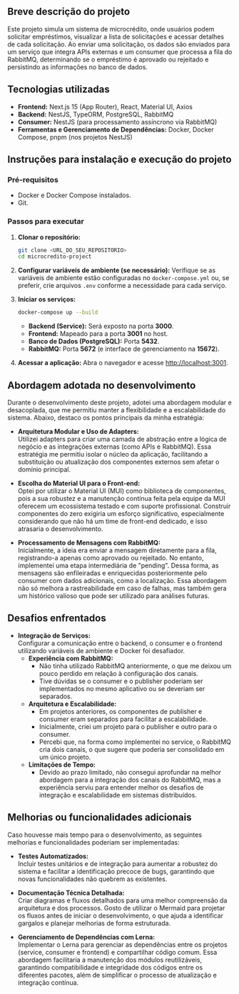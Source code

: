 ## Breve descrição do projeto
Este projeto simula um sistema de microcrédito, onde usuários podem solicitar empréstimos, visualizar a lista de solicitações e acessar detalhes de cada solicitação. Ao enviar uma solicitação, os dados são enviados para um serviço que integra APIs externas e um consumer que processa a fila do RabbitMQ, determinando se o empréstimo é aprovado ou rejeitado e persistindo as informações no banco de dados.

## Tecnologias utilizadas
- **Frontend:** Next.js 15 (App Router), React, Material UI, Axios
- **Backend:** NestJS, TypeORM, PostgreSQL, RabbitMQ
- **Consumer:** NestJS (para processamento assíncrono via RabbitMQ)
- **Ferramentas e Gerenciamento de Dependências:** Docker, Docker Compose, pnpm (nos projetos NestJS)

## Instruções para instalação e execução do projeto

### Pré-requisitos
- Docker e Docker Compose instalados.
- Git.

### Passos para executar
1. **Clonar o repositório:**
   ```bash
   git clone <URL_DO_SEU_REPOSITORIO>
   cd microcredito-project
   ```

2. **Configurar variáveis de ambiente (se necessário):**
   Verifique se as variáveis de ambiente estão configuradas no `docker-compose.yml` ou, se preferir, crie arquivos `.env` conforme a necessidade para cada serviço.

3. **Iniciar os serviços:**
   ```bash
   docker-compose up --build
   ```
   - **Backend (Service):** Será exposto na porta **3000**.
   - **Frontend:** Mapeado para a porta **3001** no host.
   - **Banco de Dados (PostgreSQL):** Porta **5432**.
   - **RabbitMQ:** Porta **5672** (e interface de gerenciamento na **15672**).

4. **Acessar a aplicação:**
   Abra o navegador e acesse [http://localhost:3001](http://localhost:3001).

 
## Abordagem adotada no desenvolvimento

Durante o desenvolvimento deste projeto, adotei uma abordagem modular e desacoplada, que me permitiu manter a flexibilidade e a escalabilidade do sistema. Abaixo, destaco os pontos principais da minha estratégia:

- **Arquitetura Modular e Uso de Adapters:**  
  Utilizei adapters para criar uma camada de abstração entre a lógica de negócio e as integrações externas (como APIs e RabbitMQ). Essa estratégia me permitiu isolar o núcleo da aplicação, facilitando a substituição ou atualização dos componentes externos sem afetar o domínio principal.

- **Escolha do Material UI para o Front-end:**  
  Optei por utilizar o Material UI (MUI) como biblioteca de componentes, pois a sua robustez e a manutenção contínua feita pela equipe da MUI oferecem um ecossistema testado e com suporte profissional. Construir componentes do zero exigiria um esforço significativo, especialmente considerando que não há um time de front-end dedicado, e isso atrasaria o desenvolvimento.

- **Processamento de Mensagens com RabbitMQ:**  
  Inicialmente, a ideia era enviar a mensagem diretamente para a fila, registrando-a apenas como aprovado ou rejeitado. No entanto, implementei uma etapa intermediária de "pending". Dessa forma, as mensagens são enfileiradas e enriquecidas posteriormente pelo consumer com dados adicionais, como a localização. Essa abordagem não só melhora a rastreabilidade em caso de falhas, mas também gera um histórico valioso que pode ser utilizado para análises futuras.


## Desafios enfrentados

- **Integração de Serviços:**  
  Configurar a comunicação entre o backend, o consumer e o frontend utilizando variáveis de ambiente e Docker foi desafiador.  
  - **Experiência com RabbitMQ:**  
    - Não tinha utilizado RabbitMQ anteriormente, o que me deixou um pouco perdido em relação à configuração dos canais.
    - Tive dúvidas se o consumer e o publisher poderiam ser implementados no mesmo aplicativo ou se deveriam ser separados.
  - **Arquitetura e Escalabilidade:**  
    - Em projetos anteriores, os componentes de publisher e consumer eram separados para facilitar a escalabilidade.
    - Inicialmente, criei um projeto para o publisher e outro para o consumer.
    - Percebi que, na forma como implementei no service, o RabbitMQ cria dois canais, o que sugere que poderia ser consolidado em um único projeto.
  - **Limitações de Tempo:**  
    - Devido ao prazo limitado, não consegui aprofundar na melhor abordagem para a integração dos canais do RabbitMQ, mas a experiência serviu para entender melhor os desafios de integração e escalabilidade em sistemas distribuídos.

## Melhorias ou funcionalidades adicionais
Caso houvesse mais tempo para o desenvolvimento, as seguintes melhorias e funcionalidades poderiam ser implementadas:

- **Testes Automatizados:**  
  Incluir testes unitários e de integração para aumentar a robustez do sistema e facilitar a identificação precoce de bugs, garantindo que novas funcionalidades não quebrem as existentes.

- **Documentação Técnica Detalhada:**  
  Criar diagramas e fluxos detalhados para uma melhor compreensão da arquitetura e dos processos. Gosto de utilizar o Mermaid para projetar os fluxos antes de iniciar o desenvolvimento, o que ajuda a identificar gargalos e planejar melhorias de forma estruturada.

- **Gerenciamento de Dependências com Lerna:**  
  Implementar o Lerna para gerenciar as dependências entre os projetos (service, consumer e frontend) e compartilhar código comum. Essa abordagem facilitaria a manutenção dos módulos reutilizáveis, garantindo compatibilidade e integridade dos códigos entre os diferentes pacotes, além de simplificar o processo de atualização e integração contínua.